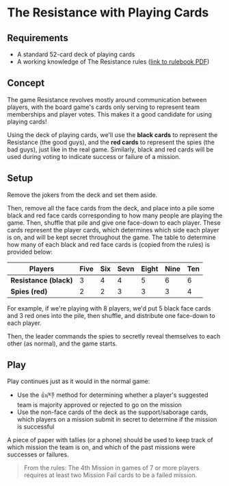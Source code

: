 # The Resistance with Playing Cards

## Requirements

- A standard 52-card deck of playing cards
- A working knowledge of The Resistance rules ([link to rulebook PDF](https://images-na.ssl-images-amazon.com/images/I/A1XedGicQYS.pdf))

## Concept

The game Resistance revolves mostly around communication between players, with the board game's cards only serving to represent team memberships and player votes. This makes it a good candidate for using playing cards!

Using the deck of playing cards, we'll use the **black cards** to represent the Resistance (the good guys), and the **red cards** to represent the spies (the bad guys), just like in the real game. Similarly, black and red cards will be used during voting to indicate success or failure of a mission.

## Setup

Remove the jokers from the deck and set them aside.

Then, remove all the face cards from the deck, and place into a pile some black and red face cards corresponding to how many people are playing the game. Then, shuffle that pile and give one face-down to each player. These cards represent the player cards, which determines which side each player is on, and will be kept secret throughout the game. The table to determine how many of each black and red face cards is (copied from the rules) is provided below:

|**Players**|Five|Six|Sevn|Eight|Nine|Ten|
|-------|----|---|-----|-----|----|---|
|**Resistance (black)**|3|4|4|5|6|6|
|**Spies (red)**|2|2|3|3|3|4|

For example, if we're playing with 8 players, we'd put 5 black face cards and 3 red ones into the pile, then shuffle, and distribute one face-down to each player.

Then, the leader commands the spies to secretly reveal themselves to each other (as normal), and the game starts.

## Play

Play continues just as it would in the normal game:

- Use the :thumbsup:/:thumbsdown: method for determining whether a player's suggested team is majority approved or rejected to go on the mission
- Use the non-face cards of the deck as the support/saborage cards, which players on a mission submit in secret to determine if the mission is successful

A piece of paper with tallies (or a phone) should be used to keep track of which mission the team is on, and which of the past missions were successes or failures.

> From the rules: The 4th Mission in games of 7 or more players requires at least two Mission Fail cards to be a failed mission.
